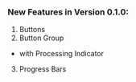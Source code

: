 ### New Features in Version 0.1.0:
1. Buttons
2. Button Group
 - with Processing Indicator
3. Progress Bars
